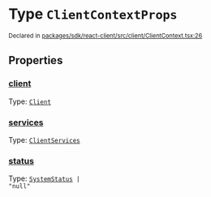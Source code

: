 # Type `ClientContextProps`
<sub>Declared in [packages/sdk/react-client/src/client/ClientContext.tsx:26](https://github.com/dxos/dxos/blob/main/packages/sdk/react-client/src/client/ClientContext.tsx#L26)</sub>





## Properties
### [client](https://github.com/dxos/dxos/blob/main/packages/sdk/react-client/src/client/ClientContext.tsx#L27)
Type: <code>[Client](/api/@dxos/react-client/classes/Client)</code>


### [services](https://github.com/dxos/dxos/blob/main/packages/sdk/react-client/src/client/ClientContext.tsx#L30)
Type: <code>[ClientServices](/api/@dxos/react-client/types/ClientServices)</code>


### [status](https://github.com/dxos/dxos/blob/main/packages/sdk/react-client/src/client/ClientContext.tsx#L32)
Type: <code>[SystemStatus](/api/@dxos/react-client/enums#SystemStatus) | "null"</code>

